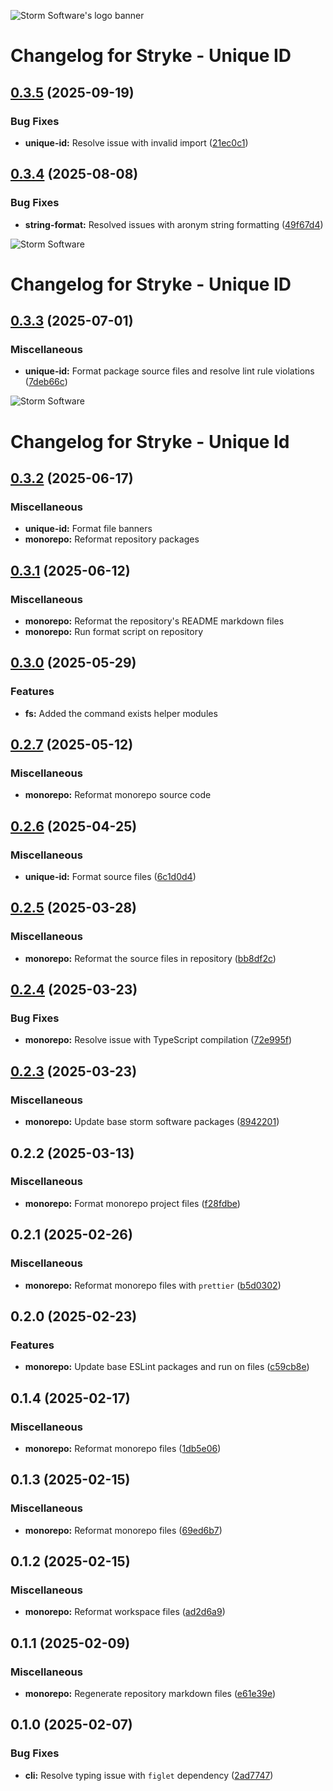 ![Storm Software's logo banner](https://public.storm-cdn.com/brand-banner.png)

# Changelog for Stryke - Unique ID

## [0.3.5](https://github.com/storm-software/stryke/releases/tag/unique-id%400.3.5) (2025-09-19)

### Bug Fixes

- **unique-id:** Resolve issue with invalid import
  ([21ec0c1](https://github.com/storm-software/stryke/commit/21ec0c1))

## [0.3.4](https://github.com/storm-software/stryke/releases/tag/unique-id%400.3.4) (2025-08-08)

### Bug Fixes

- **string-format:** Resolved issues with aronym string formatting
  ([49f67d4](https://github.com/storm-software/stryke/commit/49f67d4))

![Storm Software](https://public.storm-cdn.com/brand-banner.png)

# Changelog for Stryke - Unique ID

## [0.3.3](https://github.com/storm-software/stryke/releases/tag/unique-id%400.3.3) (2025-07-01)

### Miscellaneous

- **unique-id:** Format package source files and resolve lint rule violations
  ([7deb66c](https://github.com/storm-software/stryke/commit/7deb66c))

![Storm Software](https://public.storm-cdn.com/brand-banner.png)

# Changelog for Stryke - Unique Id

## [0.3.2](https://github.com/storm-software/stryke/releases/tag/unique-id%400.3.2) (2025-06-17)

### Miscellaneous

- **unique-id:** Format file banners
- **monorepo:** Reformat repository packages

## [0.3.1](https://github.com/storm-software/stryke/releases/tag/unique-id%400.3.1) (2025-06-12)

### Miscellaneous

- **monorepo:** Reformat the repository's README markdown files
- **monorepo:** Run format script on repository

## [0.3.0](https://github.com/storm-software/stryke/releases/tag/unique-id%400.3.0) (2025-05-29)

### Features

- **fs:** Added the command exists helper modules

## [0.2.7](https://github.com/storm-software/stryke/releases/tag/unique-id%400.2.7) (2025-05-12)

### Miscellaneous

- **monorepo:** Reformat monorepo source code

## [0.2.6](https://github.com/storm-software/stryke/releases/tag/unique-id%400.2.6) (2025-04-25)

### Miscellaneous

- **unique-id:** Format source files
  ([6c1d0d4](https://github.com/storm-software/stryke/commit/6c1d0d4))

## [0.2.5](https://github.com/storm-software/stryke/releases/tag/unique-id%400.2.5) (2025-03-28)

### Miscellaneous

- **monorepo:** Reformat the source files in repository
  ([bb8df2c](https://github.com/storm-software/stryke/commit/bb8df2c))

## [0.2.4](https://github.com/storm-software/stryke/releases/tag/unique-id%400.2.4) (2025-03-23)

### Bug Fixes

- **monorepo:** Resolve issue with TypeScript compilation
  ([72e995f](https://github.com/storm-software/stryke/commit/72e995f))

## [0.2.3](https://github.com/storm-software/stryke/releases/tag/unique-id%400.2.3) (2025-03-23)

### Miscellaneous

- **monorepo:** Update base storm software packages
  ([8942201](https://github.com/storm-software/stryke/commit/8942201))

## 0.2.2 (2025-03-13)

### Miscellaneous

- **monorepo:** Format monorepo project files
  ([f28fdbe](https://github.com/storm-software/stryke/commit/f28fdbe))

## 0.2.1 (2025-02-26)

### Miscellaneous

- **monorepo:** Reformat monorepo files with `prettier`
  ([b5d0302](https://github.com/storm-software/stryke/commit/b5d0302))

## 0.2.0 (2025-02-23)

### Features

- **monorepo:** Update base ESLint packages and run on files
  ([c59cb8e](https://github.com/storm-software/stryke/commit/c59cb8e))

## 0.1.4 (2025-02-17)

### Miscellaneous

- **monorepo:** Reformat monorepo files
  ([1db5e06](https://github.com/storm-software/stryke/commit/1db5e06))

## 0.1.3 (2025-02-15)

### Miscellaneous

- **monorepo:** Reformat monorepo files
  ([69ed6b7](https://github.com/storm-software/stryke/commit/69ed6b7))

## 0.1.2 (2025-02-15)

### Miscellaneous

- **monorepo:** Reformat workspace files
  ([ad2d6a9](https://github.com/storm-software/stryke/commit/ad2d6a9))

## 0.1.1 (2025-02-09)

### Miscellaneous

- **monorepo:** Regenerate repository markdown files
  ([e61e39e](https://github.com/storm-software/stryke/commit/e61e39e))

## 0.1.0 (2025-02-07)

### Bug Fixes

- **cli:** Resolve typing issue with `figlet` dependency
  ([2ad7747](https://github.com/storm-software/stryke/commit/2ad7747))
